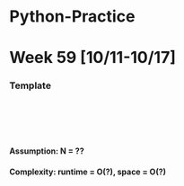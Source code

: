 # Python-Practice

# Week 59 [10/11-10/17]

### Template
# []()
```sql
```

# []()
```python
```
#### Assumption: N = ??
#### Complexity: runtime = O(?), space = O(?)
